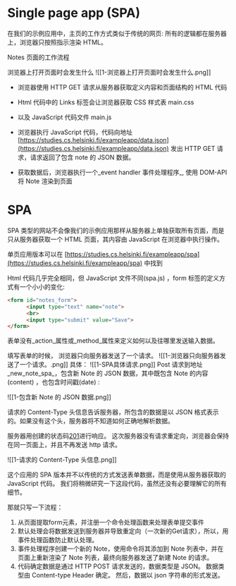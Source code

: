 # Single page app (SPA)

在我们的示例应用中，主页的工作方式类似于传统的网页: 所有的逻辑都在服务器上，浏览器只按照指示渲染 HTML。

Notes 页面的工作流程

浏览器上打开页面时会发生什么
![[1-浏览器上打开页面时会发生什么.png]]


-   浏览器使用 HTTP GET 请求从服务器获取定义内容和页面结构的 HTML 代码
    
-   Html 代码中的 Links 标签会让浏览器获取 CSS 样式表 main.css
    
-   以及 JavaScript 代码文件 main.js
    
-   浏览器执行 JavaScript 代码，代码向地址[https://studies.cs.helsinki.fi/exampleapp/data.json](https://studies.cs.helsinki.fi/exampleapp/data.json) 发出 HTTP GET 请求，请求返回了包含 note 的 JSON 数据。
    
-   获取数据后，浏览器执行一个_event handler 事件处理程序_, 使用 DOM-API 将 Note 渲染到页面
# SPA
SPA 类型的网站不会像我们的示例应用那样从服务器上单独获取所有页面，而是只从服务器获取一个 HTML 页面，其内容由 JavaScript 在浏览器中执行操作。

单页应用版本可以在 [https://studies.cs.helsinki.fi/exampleapp/spa](https://studies.cs.helsinki.fi/exampleapp/spa) 中找到

Html 代码几乎完全相同，但 JavaScript 文件不同(spa.js) ，form 标签的定义方式有一个小小的变化:

```html
<form id="notes_form">
      <input type="text" name="note">
      <br>
      <input type="submit" value="Save">
</form>
```
表单没有_action_属性或_method_属性来定义如何以及往哪里发送输入数据。

填写表单的时候，
浏览器只向服务器发送了一个请求。
![[1-浏览器只向服务器发送了一个请求。.png]]
具体：
![[1-SPA具体请求.png]]
Post 请求到地址_new_note_spa_，包含新 Note 的 JSON 数据，其中既包含 Note 的内容(content) ，也包含时间戳(date) :

![[1-包含新 Note 的 JSON 数据.png]]

请求的 Content-Type 头信息告诉服务器，所包含的数据是以 JSON 格式表示的。如果没有这个头，服务器将不知道如何正确地解析数据。

服务器用创建的状态码[201](https://httpstatuses.com/201)进行响应。 这次服务器没有请求重定向，浏览器会保持在同一页面上，并且不再发送 http 请求。

![[1-请求的 Content-Type 头信息.png]]

这个应用的 SPA 版本并不以传统的方式发送表单数据，而是使用从服务器获取的 JavaScript 代码。 我们将稍微研究一下这段代码，虽然还没有必要理解它的所有细节。

那就只写一下流程：
1. 从页面提取form元素，并注册一个命令处理函数来处理表单提交事件
2. 默认处理会将数据发送到服务器并导致重定向（一次新的Get请求），所以，用事件处理函数防止默认处理。
3. 事件处理程序创建一个新的 Note，使用命令将其添加到 Note 列表中，并在页面上重新渲染了 Note 列表，最终向服务器发送了新建 Note 的请求。
4. 代码确定数据是通过 HTTP POST 请求发送的，数据类型是 JSON。 数据类型由 Content-type Header 确定。 然后，数据以 json 字符串的形式发送。


